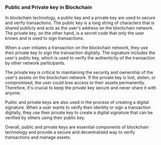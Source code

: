 ### Public and Private key in Blockchain

In blockchain technology, a public key and a private key are used to secure and verify transactions. The public key is a long string of characters that is shared publicly and acts as the user's address on the blockchain network. The private key, on the other hand, is a secret code that only the user knows and is used to sign transactions.

When a user initiates a transaction on the blockchain network, they use their private key to sign the transaction digitally. The signature includes the user's public key, which is used to verify the authenticity of the transaction by other network participants.

The private key is critical to maintaining the security and ownership of the user's assets on the blockchain network. If the private key is lost, stolen, or compromised, the user could lose access to their assets permanently. Therefore, it's crucial to keep the private key secure and never share it with anyone.

Public and private keys are also used in the process of creating a digital signature. When a user wants to verify their identity or sign a transaction digitally, they use their private key to create a digital signature that can be verified by others using their public key.

Overall, public and private keys are essential components of blockchain technology and provide a secure and decentralized way to verify transactions and manage assets.
